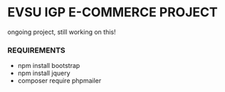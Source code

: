 # EVSU IGP E-COMMERCE PROJECT
ongoing project, still working on this!

### REQUIREMENTS
- npm install bootstrap
- npm install jquery
- composer require phpmailer
